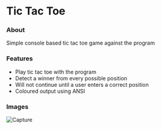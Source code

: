 
# Tic Tac Toe

### About
Simple console based tic tac toe game against the program

### Features
- Play tic tac toe with the program
- Detect a winner from every possible position
- Will not continue until a user enters a correct position
- Coloured output using ANSI

### Images
![Capture](https://user-images.githubusercontent.com/97055625/168840266-34742fcb-ea59-4c7a-a144-36d0b1f49262.PNG)

